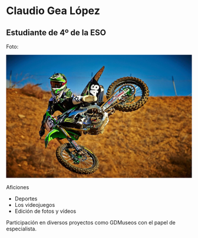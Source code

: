 # Claudio Gea López

## Estudiante de 4º de la ESO

Foto:

![Foto de moto](/images/motocross.jpg)


Aficiones
- Deportes
- Los videojuegos
- Edición de fotos y vídeos

Participación en diversos proyectos como GDMuseos con el papel de especialista.
